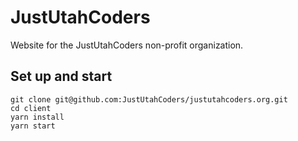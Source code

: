 # JustUtahCoders

Website for the JustUtahCoders non-profit organization.

## Set up and start

```
git clone git@github.com:JustUtahCoders/justutahcoders.org.git
cd client
yarn install
yarn start
```
